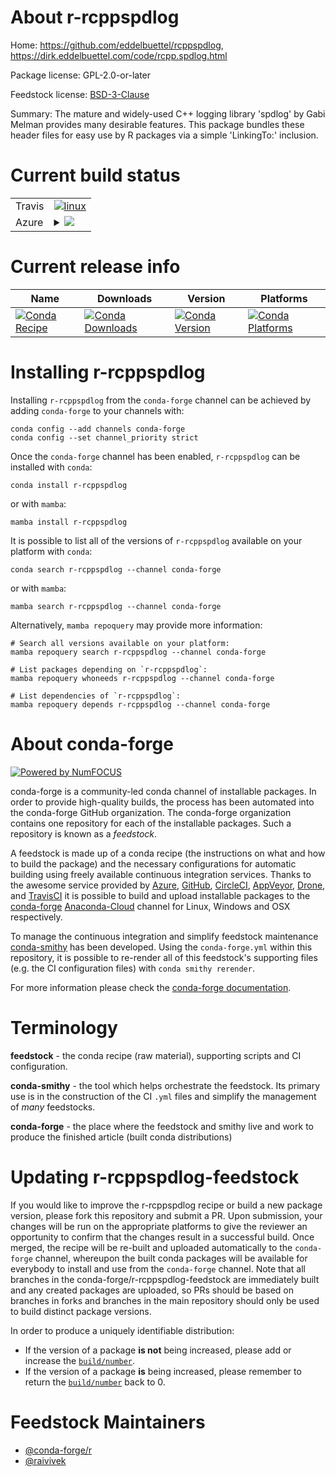 About r-rcppspdlog
==================

Home: https://github.com/eddelbuettel/rcppspdlog, https://dirk.eddelbuettel.com/code/rcpp.spdlog.html

Package license: GPL-2.0-or-later

Feedstock license: [BSD-3-Clause](https://github.com/conda-forge/r-rcppspdlog-feedstock/blob/main/LICENSE.txt)

Summary: The mature and widely-used C++ logging library 'spdlog' by Gabi Melman provides many desirable features. This package bundles these header files for easy use by R packages via a simple 'LinkingTo:' inclusion.

Current build status
====================


<table><tr>
    <td>Travis</td>
    <td>
      <a href="https://app.travis-ci.com/conda-forge/r-rcppspdlog-feedstock">
        <img alt="linux" src="https://img.shields.io/travis/com/conda-forge/r-rcppspdlog-feedstock/main.svg?label=Linux">
      </a>
    </td>
  </tr>
    
  <tr>
    <td>Azure</td>
    <td>
      <details>
        <summary>
          <a href="https://dev.azure.com/conda-forge/feedstock-builds/_build/latest?definitionId=14884&branchName=main">
            <img src="https://dev.azure.com/conda-forge/feedstock-builds/_apis/build/status/r-rcppspdlog-feedstock?branchName=main">
          </a>
        </summary>
        <table>
          <thead><tr><th>Variant</th><th>Status</th></tr></thead>
          <tbody><tr>
              <td>linux_64_r_base4.1</td>
              <td>
                <a href="https://dev.azure.com/conda-forge/feedstock-builds/_build/latest?definitionId=14884&branchName=main">
                  <img src="https://dev.azure.com/conda-forge/feedstock-builds/_apis/build/status/r-rcppspdlog-feedstock?branchName=main&jobName=linux&configuration=linux%20linux_64_r_base4.1" alt="variant">
                </a>
              </td>
            </tr><tr>
              <td>linux_64_r_base4.2</td>
              <td>
                <a href="https://dev.azure.com/conda-forge/feedstock-builds/_build/latest?definitionId=14884&branchName=main">
                  <img src="https://dev.azure.com/conda-forge/feedstock-builds/_apis/build/status/r-rcppspdlog-feedstock?branchName=main&jobName=linux&configuration=linux%20linux_64_r_base4.2" alt="variant">
                </a>
              </td>
            </tr><tr>
              <td>linux_aarch64_r_base4.1</td>
              <td>
                <a href="https://dev.azure.com/conda-forge/feedstock-builds/_build/latest?definitionId=14884&branchName=main">
                  <img src="https://dev.azure.com/conda-forge/feedstock-builds/_apis/build/status/r-rcppspdlog-feedstock?branchName=main&jobName=linux&configuration=linux%20linux_aarch64_r_base4.1" alt="variant">
                </a>
              </td>
            </tr><tr>
              <td>linux_aarch64_r_base4.2</td>
              <td>
                <a href="https://dev.azure.com/conda-forge/feedstock-builds/_build/latest?definitionId=14884&branchName=main">
                  <img src="https://dev.azure.com/conda-forge/feedstock-builds/_apis/build/status/r-rcppspdlog-feedstock?branchName=main&jobName=linux&configuration=linux%20linux_aarch64_r_base4.2" alt="variant">
                </a>
              </td>
            </tr><tr>
              <td>linux_ppc64le_r_base4.1</td>
              <td>
                <a href="https://dev.azure.com/conda-forge/feedstock-builds/_build/latest?definitionId=14884&branchName=main">
                  <img src="https://dev.azure.com/conda-forge/feedstock-builds/_apis/build/status/r-rcppspdlog-feedstock?branchName=main&jobName=linux&configuration=linux%20linux_ppc64le_r_base4.1" alt="variant">
                </a>
              </td>
            </tr><tr>
              <td>linux_ppc64le_r_base4.2</td>
              <td>
                <a href="https://dev.azure.com/conda-forge/feedstock-builds/_build/latest?definitionId=14884&branchName=main">
                  <img src="https://dev.azure.com/conda-forge/feedstock-builds/_apis/build/status/r-rcppspdlog-feedstock?branchName=main&jobName=linux&configuration=linux%20linux_ppc64le_r_base4.2" alt="variant">
                </a>
              </td>
            </tr><tr>
              <td>osx_64_r_base4.1</td>
              <td>
                <a href="https://dev.azure.com/conda-forge/feedstock-builds/_build/latest?definitionId=14884&branchName=main">
                  <img src="https://dev.azure.com/conda-forge/feedstock-builds/_apis/build/status/r-rcppspdlog-feedstock?branchName=main&jobName=osx&configuration=osx%20osx_64_r_base4.1" alt="variant">
                </a>
              </td>
            </tr><tr>
              <td>osx_64_r_base4.2</td>
              <td>
                <a href="https://dev.azure.com/conda-forge/feedstock-builds/_build/latest?definitionId=14884&branchName=main">
                  <img src="https://dev.azure.com/conda-forge/feedstock-builds/_apis/build/status/r-rcppspdlog-feedstock?branchName=main&jobName=osx&configuration=osx%20osx_64_r_base4.2" alt="variant">
                </a>
              </td>
            </tr><tr>
              <td>osx_arm64_r_base4.1</td>
              <td>
                <a href="https://dev.azure.com/conda-forge/feedstock-builds/_build/latest?definitionId=14884&branchName=main">
                  <img src="https://dev.azure.com/conda-forge/feedstock-builds/_apis/build/status/r-rcppspdlog-feedstock?branchName=main&jobName=osx&configuration=osx%20osx_arm64_r_base4.1" alt="variant">
                </a>
              </td>
            </tr><tr>
              <td>osx_arm64_r_base4.2</td>
              <td>
                <a href="https://dev.azure.com/conda-forge/feedstock-builds/_build/latest?definitionId=14884&branchName=main">
                  <img src="https://dev.azure.com/conda-forge/feedstock-builds/_apis/build/status/r-rcppspdlog-feedstock?branchName=main&jobName=osx&configuration=osx%20osx_arm64_r_base4.2" alt="variant">
                </a>
              </td>
            </tr><tr>
              <td>win_64</td>
              <td>
                <a href="https://dev.azure.com/conda-forge/feedstock-builds/_build/latest?definitionId=14884&branchName=main">
                  <img src="https://dev.azure.com/conda-forge/feedstock-builds/_apis/build/status/r-rcppspdlog-feedstock?branchName=main&jobName=win&configuration=win%20win_64_" alt="variant">
                </a>
              </td>
            </tr>
          </tbody>
        </table>
      </details>
    </td>
  </tr>
</table>

Current release info
====================

| Name | Downloads | Version | Platforms |
| --- | --- | --- | --- |
| [![Conda Recipe](https://img.shields.io/badge/recipe-r--rcppspdlog-green.svg)](https://anaconda.org/conda-forge/r-rcppspdlog) | [![Conda Downloads](https://img.shields.io/conda/dn/conda-forge/r-rcppspdlog.svg)](https://anaconda.org/conda-forge/r-rcppspdlog) | [![Conda Version](https://img.shields.io/conda/vn/conda-forge/r-rcppspdlog.svg)](https://anaconda.org/conda-forge/r-rcppspdlog) | [![Conda Platforms](https://img.shields.io/conda/pn/conda-forge/r-rcppspdlog.svg)](https://anaconda.org/conda-forge/r-rcppspdlog) |

Installing r-rcppspdlog
=======================

Installing `r-rcppspdlog` from the `conda-forge` channel can be achieved by adding `conda-forge` to your channels with:

```
conda config --add channels conda-forge
conda config --set channel_priority strict
```

Once the `conda-forge` channel has been enabled, `r-rcppspdlog` can be installed with `conda`:

```
conda install r-rcppspdlog
```

or with `mamba`:

```
mamba install r-rcppspdlog
```

It is possible to list all of the versions of `r-rcppspdlog` available on your platform with `conda`:

```
conda search r-rcppspdlog --channel conda-forge
```

or with `mamba`:

```
mamba search r-rcppspdlog --channel conda-forge
```

Alternatively, `mamba repoquery` may provide more information:

```
# Search all versions available on your platform:
mamba repoquery search r-rcppspdlog --channel conda-forge

# List packages depending on `r-rcppspdlog`:
mamba repoquery whoneeds r-rcppspdlog --channel conda-forge

# List dependencies of `r-rcppspdlog`:
mamba repoquery depends r-rcppspdlog --channel conda-forge
```


About conda-forge
=================

[![Powered by
NumFOCUS](https://img.shields.io/badge/powered%20by-NumFOCUS-orange.svg?style=flat&colorA=E1523D&colorB=007D8A)](https://numfocus.org)

conda-forge is a community-led conda channel of installable packages.
In order to provide high-quality builds, the process has been automated into the
conda-forge GitHub organization. The conda-forge organization contains one repository
for each of the installable packages. Such a repository is known as a *feedstock*.

A feedstock is made up of a conda recipe (the instructions on what and how to build
the package) and the necessary configurations for automatic building using freely
available continuous integration services. Thanks to the awesome service provided by
[Azure](https://azure.microsoft.com/en-us/services/devops/), [GitHub](https://github.com/),
[CircleCI](https://circleci.com/), [AppVeyor](https://www.appveyor.com/),
[Drone](https://cloud.drone.io/welcome), and [TravisCI](https://travis-ci.com/)
it is possible to build and upload installable packages to the
[conda-forge](https://anaconda.org/conda-forge) [Anaconda-Cloud](https://anaconda.org/)
channel for Linux, Windows and OSX respectively.

To manage the continuous integration and simplify feedstock maintenance
[conda-smithy](https://github.com/conda-forge/conda-smithy) has been developed.
Using the ``conda-forge.yml`` within this repository, it is possible to re-render all of
this feedstock's supporting files (e.g. the CI configuration files) with ``conda smithy rerender``.

For more information please check the [conda-forge documentation](https://conda-forge.org/docs/).

Terminology
===========

**feedstock** - the conda recipe (raw material), supporting scripts and CI configuration.

**conda-smithy** - the tool which helps orchestrate the feedstock.
                   Its primary use is in the construction of the CI ``.yml`` files
                   and simplify the management of *many* feedstocks.

**conda-forge** - the place where the feedstock and smithy live and work to
                  produce the finished article (built conda distributions)


Updating r-rcppspdlog-feedstock
===============================

If you would like to improve the r-rcppspdlog recipe or build a new
package version, please fork this repository and submit a PR. Upon submission,
your changes will be run on the appropriate platforms to give the reviewer an
opportunity to confirm that the changes result in a successful build. Once
merged, the recipe will be re-built and uploaded automatically to the
`conda-forge` channel, whereupon the built conda packages will be available for
everybody to install and use from the `conda-forge` channel.
Note that all branches in the conda-forge/r-rcppspdlog-feedstock are
immediately built and any created packages are uploaded, so PRs should be based
on branches in forks and branches in the main repository should only be used to
build distinct package versions.

In order to produce a uniquely identifiable distribution:
 * If the version of a package **is not** being increased, please add or increase
   the [``build/number``](https://docs.conda.io/projects/conda-build/en/latest/resources/define-metadata.html#build-number-and-string).
 * If the version of a package **is** being increased, please remember to return
   the [``build/number``](https://docs.conda.io/projects/conda-build/en/latest/resources/define-metadata.html#build-number-and-string)
   back to 0.

Feedstock Maintainers
=====================

* [@conda-forge/r](https://github.com/conda-forge/r/)
* [@raivivek](https://github.com/raivivek/)


